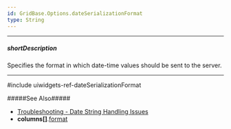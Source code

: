 ```yaml
---
id: GridBase.Options.dateSerializationFormat
type: String
---
```

---
##### shortDescription
Specifies the format in which date-time values should be sent to the server.

---
#include uiwidgets-ref-dateSerializationFormat

#####See Also#####
- [Troubleshooting - Date String Handling Issues](/concepts/80%20Troubleshooting/10%20Date%20String%20Handling%20Issues/00%20Date%20String%20Handling%20Issues.md '/Documentation/Guide/Troubleshooting/Date_String_Handling_Issues/')
- **columns[]**.[format](/api-reference/_hidden/GridBaseColumn/format.md '{basewidgetpath}/Configuration/columns/#format')
